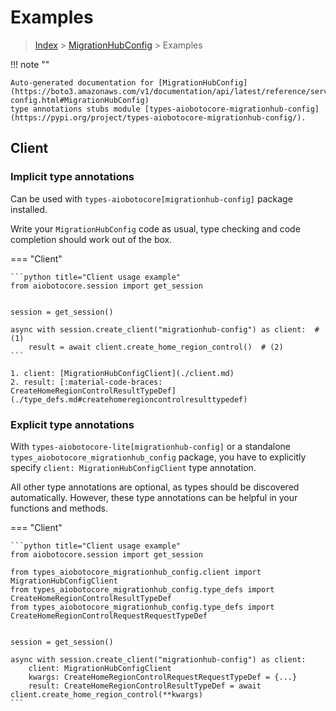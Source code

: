 # Examples

> [Index](../README.md) > [MigrationHubConfig](./README.md) > Examples

!!! note ""

    Auto-generated documentation for [MigrationHubConfig](https://boto3.amazonaws.com/v1/documentation/api/latest/reference/services/migrationhub-config.html#MigrationHubConfig)
    type annotations stubs module [types-aiobotocore-migrationhub-config](https://pypi.org/project/types-aiobotocore-migrationhub-config/).

## Client

### Implicit type annotations

Can be used with `types-aiobotocore[migrationhub-config]` package installed.

Write your `MigrationHubConfig` code as usual,
type checking and code completion should work out of the box.



=== "Client"

    ```python title="Client usage example"
    from aiobotocore.session import get_session


    session = get_session()

    async with session.create_client("migrationhub-config") as client:  # (1)
        result = await client.create_home_region_control()  # (2)
    ```

    1. client: [MigrationHubConfigClient](./client.md)
    2. result: [:material-code-braces: CreateHomeRegionControlResultTypeDef](./type_defs.md#createhomeregioncontrolresulttypedef) 






### Explicit type annotations

With `types-aiobotocore-lite[migrationhub-config]`
or a standalone `types_aiobotocore_migrationhub_config` package, you have to explicitly specify
`client: MigrationHubConfigClient` type annotation.

All other type annotations are optional, as types should be discovered automatically.
However, these type annotations can be helpful in your functions and methods.


=== "Client"

    ```python title="Client usage example"
    from aiobotocore.session import get_session

    from types_aiobotocore_migrationhub_config.client import MigrationHubConfigClient
    from types_aiobotocore_migrationhub_config.type_defs import CreateHomeRegionControlResultTypeDef
    from types_aiobotocore_migrationhub_config.type_defs import CreateHomeRegionControlRequestRequestTypeDef


    session = get_session()

    async with session.create_client("migrationhub-config") as client:
        client: MigrationHubConfigClient
        kwargs: CreateHomeRegionControlRequestRequestTypeDef = {...}
        result: CreateHomeRegionControlResultTypeDef = await client.create_home_region_control(**kwargs)
    ```




